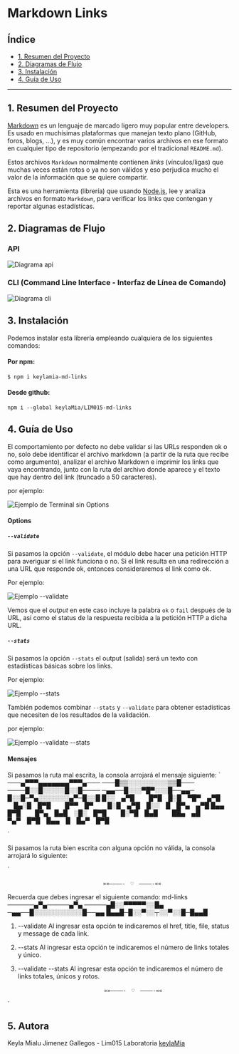 # Markdown Links


## Índice

- [1. Resumen del Proyecto](#1-resumen-del-proyecto)
- [2. Diagramas de Flujo](#2-diagramas-de-flujo)
- [3. Instalación ](#3-objetivos-de-aprendizaje)
- [4. Guía de Uso ](#4-guia-de-uso)

---


## 1. Resumen del Proyecto

[Markdown](https://es.wikipedia.org/wiki/Markdown) es un lenguaje de marcado
ligero muy popular entre developers. Es usado en muchísimas plataformas que
manejan texto plano (GitHub, foros, blogs, ...), y es muy común
encontrar varios archivos en ese formato en cualquier tipo de repositorio
(empezando por el tradicional `README.md`).

Estos archivos `Markdown` normalmente contienen _links_ (vínculos/ligas) que
muchas veces están rotos o ya no son válidos y eso perjudica mucho el valor de
la información que se quiere compartir.

Esta es una herramienta (librería) que usando [Node.js](https://nodejs.org/), lee y analiza archivos
en formato `Markdown`, para verificar los links que contengan y reportar
algunas estadísticas.



## 2. Diagramas de Flujo


### API

  ![Diagrama api](./images/api.jpg)




### CLI (Command Line Interface - Interfaz de Línea de Comando)

  ![Diagrama cli](./images/cli.jpg)




## 3. Instalación

Podemos instalar esta librería empleando cualquiera de los siguientes comandos: 


  #### Por npm:

  `$ npm i keylamia-md-links`


  #### Desde github:

   `npm i --global keylaMia/LIM015-md-links`


## 4. Guía de Uso

El comportamiento por defecto no debe validar si las URLs responden ok o no,
solo debe identificar el archivo markdown (a partir de la ruta que recibe como
argumento), analizar el archivo Markdown e imprimir los links que vaya
encontrando, junto con la ruta del archivo donde aparece y el texto
que hay dentro del link (truncado a 50 caracteres).

por ejemplo: 

![Ejemplo de Terminal sin Options](./images/exampleunoption.jpg)


#### Options

##### `--validate`

Si pasamos la opción `--validate`, el módulo debe hacer una petición HTTP para
averiguar si el link funciona o no. Si el link resulta en una redirección a una
URL que responde ok, entonces consideraremos el link como ok.

Por ejemplo:

![Ejemplo --validate](./images/exampleValidate.jpg)


Vemos que el _output_ en este caso incluye la palabra `ok` o `fail` después de
la URL, así como el status de la respuesta recibida a la petición HTTP a dicha
URL.


##### `--stats`

Si pasamos la opción `--stats` el output (salida) será un texto con estadísticas
básicas sobre los links.

Por ejemplo: 

![Ejemplo --stats](./images/exampleStats.jpg)


También podemos combinar `--stats` y `--validate` para obtener estadísticas que
necesiten de los resultados de la validación.

por ejemplo: 

![Ejemplo --validate --stats](./images/exampleDoubleOption.jpg)


#### Mensajes 

Si pasamos la ruta mal escrita, la consola arrojará el mensaje siguiente:
`
                    ───▄▀▀▀▄▄▄▄▄▄▄▀▀▀▄───
                    ───█▒▒░░░░░░░░░▒▒█───
                    ────█░░█░░░░░█░░█────
                    ─▄▄──█░░░▀█▀░░░█──▄▄─
                    █░░█─▀▄░░░░░░░▄▀─█░░█
█░░ ▄▀█   █▀█ █░█ ▀█▀ ▄▀█   █▄░█ █▀█   █▀▀ █▀   █░█ ▄▀█ █░░ █ █▀▄ ▄▀█
█▄▄ █▀█   █▀▄ █▄█ ░█░ █▀█   █░▀█ █▄█   ██▄ ▄█   ▀▄▀ █▀█ █▄▄ █ █▄▀ █▀█

`

Si pasamos la ruta bien escrita con alguna opción no válida, la consola arrojará lo siguiente:

`

                                  »»————-　♡　————-««

Recuerda que debes ingresar el siguiente comando: md-links <ruta> <comando>
                                 ──────▄▀▄─────▄▀▄
                                 ─────▄█░░▀▀▀▀▀░░█▄
                                 ─▄▄──█░░░░░░░░░░░█──▄▄
                                 █▄▄█─█░░▀░░┬░░▀░░█─█▄▄█
1) --validate
Al ingresar esta opción te indicaremos el href, title, file, status y message de cada link.
2) --stats
Al ingresar esta opción te indicaremos el número de links totales y único. 
3) --validate --stats
Al ingresar esta opción te indicaremos el número de links totales, únicos y rotos.

                                  »»————-　♡　————-««
`


## 5. Autora
Keyla Mialu Jimenez Gallegos - Lim015 Laboratoria
[keylaMia](https://github.com/KeylaMia)  